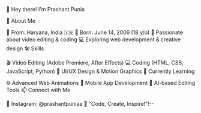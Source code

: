 👋 Hey there! I'm Prashant Punia

🚀 About Me

🏡 From: Haryana, India 🇮🇳
🎂 Born: June 14, 2006 (18 y/o)
🎥 Passionate about video editing & coding
💻 Exploring web development & creative design
🛠 Skills

🎬 Video Editing (Adobe Premiere, After Effects)
💻 Coding (HTML, CSS, JavaScript, Python)
🎨 UI/UX Design & Motion Graphics
📌 Currently Learning

🌐 Advanced Web Animations
📲 Mobile App Development
🤖 AI-based Editing Tools
📫 Connect with Me

🌟 Instagram: @prashantpuniaa
🚀 "Code, Create, Inspire!"!--

